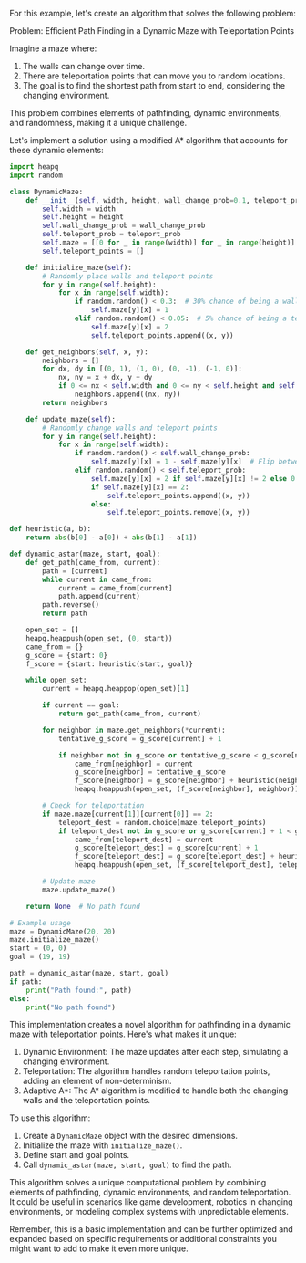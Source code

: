 For this example, let's create an algorithm that solves the following problem:

Problem: Efficient Path Finding in a Dynamic Maze with Teleportation Points

Imagine a maze where:
1. The walls can change over time.
2. There are teleportation points that can move you to random locations.
3. The goal is to find the shortest path from start to end, considering the changing environment.

This problem combines elements of pathfinding, dynamic environments, and randomness, making it a unique challenge.

Let's implement a solution using a modified A* algorithm that accounts for these dynamic elements:


```python
import heapq
import random

class DynamicMaze:
    def __init__(self, width, height, wall_change_prob=0.1, teleport_prob=0.05):
        self.width = width
        self.height = height
        self.wall_change_prob = wall_change_prob
        self.teleport_prob = teleport_prob
        self.maze = [[0 for _ in range(width)] for _ in range(height)]
        self.teleport_points = []

    def initialize_maze(self):
        # Randomly place walls and teleport points
        for y in range(self.height):
            for x in range(self.width):
                if random.random() < 0.3:  # 30% chance of being a wall
                    self.maze[y][x] = 1
                elif random.random() < 0.05:  # 5% chance of being a teleport point
                    self.maze[y][x] = 2
                    self.teleport_points.append((x, y))

    def get_neighbors(self, x, y):
        neighbors = []
        for dx, dy in [(0, 1), (1, 0), (0, -1), (-1, 0)]:
            nx, ny = x + dx, y + dy
            if 0 <= nx < self.width and 0 <= ny < self.height and self.maze[ny][nx] != 1:
                neighbors.append((nx, ny))
        return neighbors

    def update_maze(self):
        # Randomly change walls and teleport points
        for y in range(self.height):
            for x in range(self.width):
                if random.random() < self.wall_change_prob:
                    self.maze[y][x] = 1 - self.maze[y][x]  # Flip between wall and empty
                elif random.random() < self.teleport_prob:
                    self.maze[y][x] = 2 if self.maze[y][x] != 2 else 0
                    if self.maze[y][x] == 2:
                        self.teleport_points.append((x, y))
                    else:
                        self.teleport_points.remove((x, y))

def heuristic(a, b):
    return abs(b[0] - a[0]) + abs(b[1] - a[1])

def dynamic_astar(maze, start, goal):
    def get_path(came_from, current):
        path = [current]
        while current in came_from:
            current = came_from[current]
            path.append(current)
        path.reverse()
        return path

    open_set = []
    heapq.heappush(open_set, (0, start))
    came_from = {}
    g_score = {start: 0}
    f_score = {start: heuristic(start, goal)}

    while open_set:
        current = heapq.heappop(open_set)[1]

        if current == goal:
            return get_path(came_from, current)

        for neighbor in maze.get_neighbors(*current):
            tentative_g_score = g_score[current] + 1

            if neighbor not in g_score or tentative_g_score < g_score[neighbor]:
                came_from[neighbor] = current
                g_score[neighbor] = tentative_g_score
                f_score[neighbor] = g_score[neighbor] + heuristic(neighbor, goal)
                heapq.heappush(open_set, (f_score[neighbor], neighbor))

        # Check for teleportation
        if maze.maze[current[1]][current[0]] == 2:
            teleport_dest = random.choice(maze.teleport_points)
            if teleport_dest not in g_score or g_score[current] + 1 < g_score[teleport_dest]:
                came_from[teleport_dest] = current
                g_score[teleport_dest] = g_score[current] + 1
                f_score[teleport_dest] = g_score[teleport_dest] + heuristic(teleport_dest, goal)
                heapq.heappush(open_set, (f_score[teleport_dest], teleport_dest))

        # Update maze
        maze.update_maze()

    return None  # No path found

# Example usage
maze = DynamicMaze(20, 20)
maze.initialize_maze()
start = (0, 0)
goal = (19, 19)

path = dynamic_astar(maze, start, goal)
if path:
    print("Path found:", path)
else:
    print("No path found")
```

This implementation creates a novel algorithm for pathfinding in a dynamic maze with teleportation points. Here's what makes it unique:

1. Dynamic Environment: The maze updates after each step, simulating a changing environment.
2. Teleportation: The algorithm handles random teleportation points, adding an element of non-determinism.
3. Adaptive A*: The A* algorithm is modified to handle both the changing walls and the teleportation points.

To use this algorithm:

1. Create a `DynamicMaze` object with the desired dimensions.
2. Initialize the maze with `initialize_maze()`.
3. Define start and goal points.
4. Call `dynamic_astar(maze, start, goal)` to find the path.

This algorithm solves a unique computational problem by combining elements of pathfinding, dynamic environments, and random teleportation. It could be useful in scenarios like game development, robotics in changing environments, or modeling complex systems with unpredictable elements.

Remember, this is a basic implementation and can be further optimized and expanded based on specific requirements or additional constraints you might want to add to make it even more unique.
